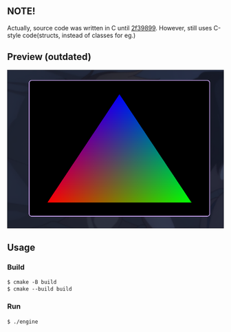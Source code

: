 ## NOTE!
Actually, source code was written in C until [2f39899](https://github.com/Naakinn/SDL-OpenGL/commit/2f39899121f83aa5105a7b22a32d6e0a9533e30d). However, still uses C-style code(structs, instead of classes for eg.) 

## Preview (outdated)
![](preview.png)
## Usage
### Build
```
$ cmake -B build
$ cmake --build build 
```
### Run 
```
$ ./engine
```
